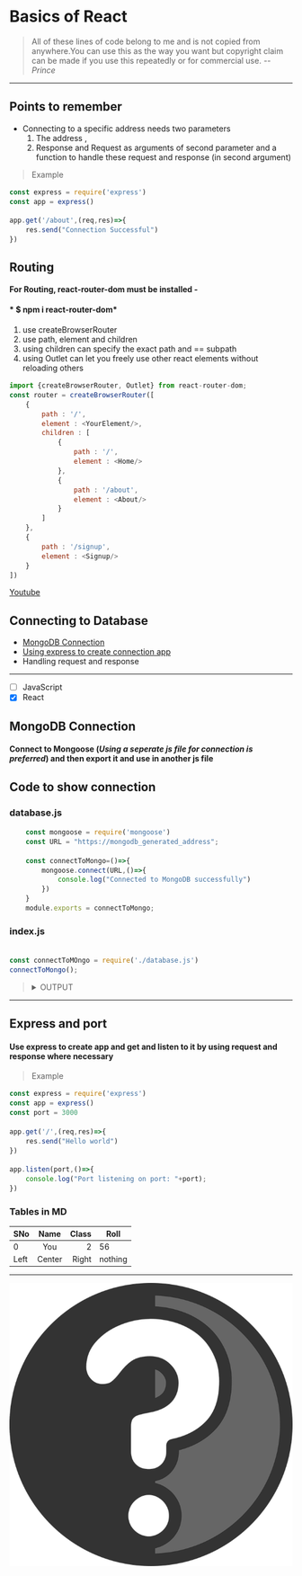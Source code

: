 # Basics of React 
>All of these lines of code belong to me and is not copied from anywhere.You can use this as the way you want but copyright claim can be made if you use this repeatedly or for commercial use. <cite>*--Prince*</cite>
---

## **Points to remember**
- Connecting to a specific address needs two parameters
    1. The address ,
    1. Response and Request as arguments of second parameter and a function to handle these request and response (in second argument)

>Example
``` js
const express = require('express')
const app = express()

app.get('/about',(req,res)=>{
    res.send("Connection Successful")
})

```

## Routing
**For Routing, react-router-dom must be installed -**
#### * $ npm i react-router-dom*
1. use createBrowserRouter
2. use path, element and children
2. using children can specify the exact path and == subpath
4. using Outlet can let you freely use other react elements without reloading others

```js
import {createBrowserRouter, Outlet} from react-router-dom;
const router = createBrowserRouter([
    {
        path : '/',
        element : <YourElement/>,
        children : [
            {
                path : '/',
                element : <Home/>
            },
            {
                path : '/about',
                element : <About/>
            }
        ]
    },
    {
        path : '/signup',
        element : <Signup/>
    }
])

```
[Youtube](https://youtube.com)

## Connecting to Database
- [MongoDB Connection](#mongodb-connection)
- [Using express to create connection app](#express-and-port)
- Handling request and response
----

- [ ] JavaScript
- [x] React

## MongoDB Connection
#### Connect to Mongoose (*Using a seperate js file for connection is preferred*) and then export it and use in another js file  

## Code to show connection
### database.js
``` js
    const mongoose = require('mongoose')
    const URL = "https://mongodb_generated_address";

    const connectToMongo=()=>{
        mongoose.connect(URL,()=>{
            console.log("Connected to MongoDB successfully")
        })
    }
    module.exports = connectToMongo;

```

### index.js
``` js

const connectToMOngo = require('./database.js')
connectToMongo();


```
><details><Summary>OUTPUT</Summary>Connected to MongoDB successfully</details>
---
## Express and port
#### Use express to create app and get and listen to it by using request and response where necessary
>Example
``` js
const express = require('express')
const app = express()
const port = 3000

app.get('/',(req,res)=>{
    res.send("Hello world")
})

app.listen(port,()=>{
    console.log("Port listening on port: "+port);
})

```

### Tables in MD

| SNo      | Name      | Class      | Roll      |
| :------  | :--:      | ----:      | ---- |
| 0 | You | 2 | 56 |
|Left|Center|Right|nothing
 ---


![Image1](./qm2.png)